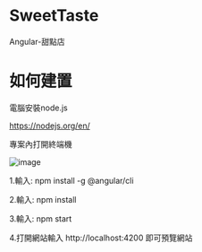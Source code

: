 # SweetTaste
 Angular-甜點店
 
# 如何建置
電腦安裝node.js

https://nodejs.org/en/

專案內打開終端機

![image](https://user-images.githubusercontent.com/57256086/154481659-d4c06562-d328-41ab-8971-92c76fcb72f3.png)

1.輸入: npm install -g @angular/cli

2.輸入: npm install

3.輸入: npm start

4.打開網站輸入 http://localhost:4200 即可預覽網站

